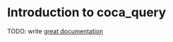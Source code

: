 # Introduction to coca_query 

TODO: write [great documentation](http://jacobian.org/writing/great-documentation/what-to-write/)
